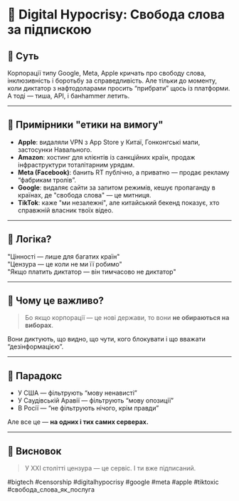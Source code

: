 # 🧨 Digital Hypocrisy: Свобода слова за підпискою

## 🎯 Суть

Корпорації типу Google, Meta, Apple кричать про свободу слова, інклюзивність і боротьбу за справедливість. Але тільки до моменту, коли диктатор з нафтодоларами просить “прибрати” щось із платформи. А тоді — тиша, API, і банhammer летить.

---

## 🤡 Примірники "етики на вимогу"

- **Apple**: видаляли VPN з App Store у Китаї, Гонконгські мапи, застосунки Навального.
- **Amazon**: хостинг для клієнтів із санкційних країн, продаж інфраструктури тоталітарним урядам.
- **Meta (Facebook)**: банить RT публічно, а приватно — продає рекламу “фабрикам тролів”.
- **Google**: видаляє сайти за запитом режимів, кешує пропаганду в країнах, де "свобода слова" — це митниця.
- **TikTok**: каже "ми незалежні", але китайський бекенд показує, хто справжній власник твоїх відео.

---

## 🧠 Логіка?

"Цінності — лише для багатих країн"  
"Цензура — це коли не ми її робимо"  
"Якщо платить диктатор — він тимчасово не диктатор"

---

## 🤔 Чому це важливо?

> Бо якщо корпорації — це нові держави, то вони **не обираються на виборах**.

Вони диктують, що видно, що чути, кого блокувати і що вважати “дезінформацією”.

---

## 🎯 Парадокс

- У США — фільтрують “мову ненависті”
- У Саудівській Аравії — фільтрують “мову опозиції”
- В Росії — “не фільтрують нічого, крім правди”

Але все це — **на одних і тих самих серверах.**

---

## 🧨 Висновок

> У XXI столітті цензура — це сервіс. І ти вже підписаний.

#bigtech #censorship #digitalhypocrisy #google #meta #apple #tiktoxic #свобода_слова_як_послуга